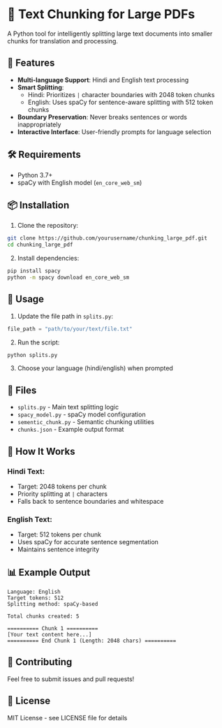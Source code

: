 # 📄 Text Chunking for Large PDFs

A Python tool for intelligently splitting large text documents into smaller chunks for translation and processing.

## 🚀 Features

- **Multi-language Support**: Hindi and English text processing
- **Smart Splitting**: 
  - Hindi: Prioritizes `|` character boundaries with 2048 token chunks
  - English: Uses spaCy for sentence-aware splitting with 512 token chunks
- **Boundary Preservation**: Never breaks sentences or words inappropriately
- **Interactive Interface**: User-friendly prompts for language selection

## 🛠️ Requirements

- Python 3.7+
- spaCy with English model (`en_core_web_sm`)

## 📦 Installation

1. Clone the repository:
```bash
git clone https://github.com/yourusername/chunking_large_pdf.git
cd chunking_large_pdf
```

2. Install dependencies:
```bash
pip install spacy
python -m spacy download en_core_web_sm
```

## 🎯 Usage

1. Update the file path in `splits.py`:
```python
file_path = "path/to/your/text/file.txt"
```

2. Run the script:
```bash
python splits.py
```

3. Choose your language (hindi/english) when prompted

## 📂 Files

- `splits.py` - Main text splitting logic
- `spacy_model.py` - spaCy model configuration
- `sementic_chunk.py` - Semantic chunking utilities
- `chunks.json` - Example output format

## 🔧 How It Works

### Hindi Text:
- Target: 2048 tokens per chunk
- Priority splitting at `|` characters
- Falls back to sentence boundaries and whitespace

### English Text:
- Target: 512 tokens per chunk  
- Uses spaCy for accurate sentence segmentation
- Maintains sentence integrity

## 📊 Example Output

```
Language: English
Target tokens: 512
Splitting method: spaCy-based

Total chunks created: 5

========== Chunk 1 ==========
[Your text content here...]
========== End Chunk 1 (Length: 2048 chars) ==========
```

## 🤝 Contributing

Feel free to submit issues and pull requests!

## 📝 License

MIT License - see LICENSE file for details
